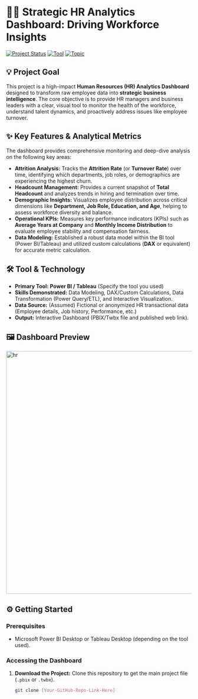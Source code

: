 # 🧑‍💻 Strategic HR Analytics Dashboard: Driving Workforce Insights

[![Project Status](https://img.shields.io/badge/Status-Complete-brightgreen.svg)](https://github.com/your-username/your-repo-name)
[![Tool](https://img.shields.io/badge/Tool-Power%20BI%20|%20Tableau-blue.svg)]()
[![Topic](https://img.shields.io/badge/Topic-HR%20Analytics-red.svg)]()

## 💡 Project Goal

This project is a high-impact **Human Resources (HR) Analytics Dashboard** designed to transform raw employee data into **strategic business intelligence**. The core objective is to provide HR managers and business leaders with a clear, visual tool to monitor the health of the workforce, understand talent dynamics, and proactively address issues like employee turnover.

## ✨ Key Features & Analytical Metrics

The dashboard provides comprehensive monitoring and deep-dive analysis on the following key areas:

* **Attrition Analysis:** Tracks the **Attrition Rate** (or **Turnover Rate**) over time, identifying which departments, job roles, or demographics are experiencing the highest churn.
* **Headcount Management:** Provides a current snapshot of **Total Headcount** and analyzes trends in hiring and termination over time.
* **Demographic Insights:** Visualizes employee distribution across critical dimensions like **Department, Job Role, Education, and Age**, helping to assess workforce diversity and balance.
* **Operational KPIs:** Measures key performance indicators (KPIs) such as **Average Years at Company** and **Monthly Income Distribution** to evaluate employee stability and compensation fairness.
* **Data Modeling:** Established a robust data model within the BI tool (Power BI/Tableau) and utilized custom calculations (**DAX** or equivalent) for accurate metric calculation.

## 🛠️ Tool & Technology

* **Primary Tool:** **Power BI / Tableau** (Specify the tool you used)
* **Skills Demonstrated:** Data Modeling, DAX/Custom Calculations, Data Transformation (Power Query/ETL), and Interactive Visualization.
* **Data Source:** (Assumed) Fictional or anonymized HR transactional data (Employee details, Job history, Performance, etc.)
* **Output:** Interactive Dashboard (PBIX/Twbx file and published web link).

## 🖼️ Dashboard Preview

<img width="1159" height="657" alt="hr" src="https://github.com/user-attachments/assets/ebc00bb6-dd96-4bfe-b4df-26be47e5b950" />


## ⚙️ Getting Started

### Prerequisites

* Microsoft Power BI Desktop or Tableau Desktop (depending on the tool used).

### Accessing the Dashboard

1.  **Download the Project:** Clone this repository to get the main project file (`.pbix` or `.twbx`).
    ```bash
    git clone [Your-GitHub-Repo-Link-Here]

